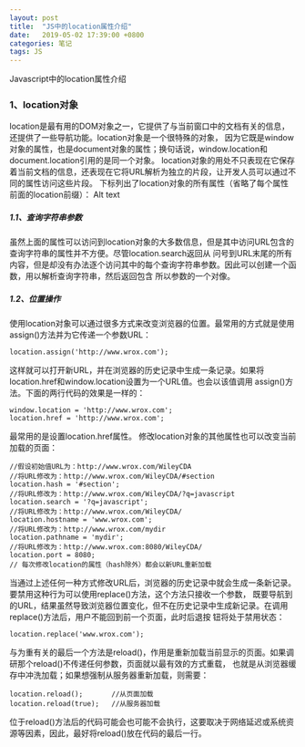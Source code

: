 ```yaml
---
layout: post
title:  "JS中的location属性介绍"
date:   2019-05-02 17:39:00 +0800
categories: 笔记
tags: JS
---
```



Javascript中的location属性介绍
### 1、location对象
location是最有用的DOM对象之一，它提供了与当前窗口中的文档有关的信息，还提供了一些导航功能。location对象是一个很特殊的对象，
因为它既是window对象的属性，也是document对象的属性；换句话说，window.location和document.location引用的是同一个对象。
location对象的用处不只表现在它保存着当前文档的信息，还表现在它将URL解析为独立的片段，让开发人员可以通过不同的属性访问这些片段。
下标列出了location对象的所有属性（省略了每个属性前面的location前缀）：
Alt text

##### 1.1、查询字符串参数
虽然上面的属性可以访问到location对象的大多数信息，但是其中访问URL包含的查询字符串的属性并不方便。尽管location.search返回从
问号到URL末尾的所有内容，但是却没有办法逐个访问其中的每个查询字符串参数。因此可以创建一个函数，用以解析查询字符串，然后返回包含
所以参数的一个对像。

##### 1.2、位置操作
使用location对象可以通过很多方式来改变浏览器的位置。最常用的方式就是使用
assign()方法并为它传递一个参数URL：
```
location.assign('http://www.wrox.com');
```
这样就可以打开新URL，并在浏览器的历史记录中生成一条记录。如果将location.href和window.location设置为一个URL值。也会以该值调用
assign()方法。下面的两行代码的效果是一样的：
```
window.location = 'http://www.wrox.com';
location.href = 'http://www.wrox.com';
```
最常用的是设置location.href属性。
修改location对象的其他属性也可以改变当前加载的页面：
```
//假设初始值URL为：http://www.wrox.com/WileyCDA
//将URL修改为：http://www.wrox.com/WileyCDA/#section
location.hash = '#section';
//将URL修改为：http://www.wrox.com/WileyCDA/?q=javascript
location.search = '?q=javascript';
//将URL修改为：http://www.wrox.com/WileyCDA/
location.hostname = 'www.wrox.com';
//将URL修改为：http://www.wrox.com/mydir
location.pathname = 'mydir';
//将URL修改为：http://www.wrox.com:8080/WileyCDA/
location.port = 8080;
// 每次修改location的属性（hash除外）都会以新URL重新加载
```
当通过上述任何一种方式修改URL后，浏览器的历史记录中就会生成一条新记录。要禁用这种行为可以使用replace()方法，这个方法只接收一个参数，
既要导航到的URL，结果虽然导致浏览器位置变化，但不在历史记录中生成新记录。在调用replace()方法后，用户不能回到前一个页面，此时后退按
钮将处于禁用状态：
```
location.replace('www.wrox.com');
```
与为重有关的最后一个方法是reload()，作用是重新加载当前显示的页面。如果调研那个reload()不传递任何参数，页面就以最有效的方式重载，
也就是从浏览器缓存中冲洗加载；如果想强制从服务器重新加载，则需要：
```
location.reload();       //从页面加载
location.reload(true);   //从服务器加载
```
位于reload()方法后的代码可能会也可能不会执行，这要取决于网络延迟或系统资源等因素，因此，最好将reload()放在代码的最后一行。